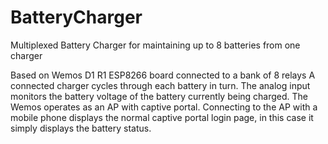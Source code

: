 # BatteryCharger
Multiplexed Battery Charger for maintaining up to 8 batteries from one charger

Based on Wemos D1 R1 ESP8266 board connected to a bank of 8 relays A connected charger cycles through each battery in turn. The analog input monitors the battery voltage of the battery currently being charged.
The Wemos operates as an AP with captive portal. Connecting to the AP with a mobile phone displays the normal captive portal login page, in this case it simply displays the battery status.
